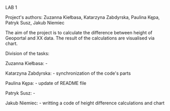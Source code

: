 LAB 1

Project's authors: Zuzanna Kiełbasa, Katarzyna Zabdyrska, Paulina Kępa, Patryk Susz, Jakub Niemiec

The aim of the project is to calculate the difference between height of Geoportal and XX data. The result of the calculations are visualised via chart.

Division of the tasks:

Zuzanna Kiełbasa: -

Katarzyna Zabdyrska: - synchronization of the code's parts

Paulina Kępa: - update of README file

Patryk Susz: - 

Jakub Niemiec: - writting a code of height difference calculations and chart
    
